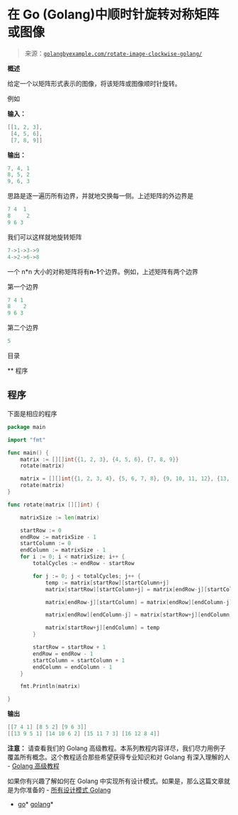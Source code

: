 <!--yml

分类：未分类

日期：2024-10-13 06:44:20

-->

# 在 Go (Golang)中顺时针旋转对称矩阵或图像

> 来源：[`golangbyexample.com/rotate-image-clockwise-golang/`](https://golangbyexample.com/rotate-image-clockwise-golang/)

**概述**

给定一个以矩阵形式表示的图像，将该矩阵或图像顺时针旋转。

例如

**输入：**

```go
[[1, 2, 3], 
 [4, 5, 6], 
 [7, 8, 9]]
```

**输出：**

```go
7, 4, 1 
8, 5, 2 
9, 6, 3
```

思路是逐一遍历所有边界，并就地交换每一侧。上述矩阵的外边界是

```go
7 4  1
8     2 
9 6 3
```

我们可以这样就地旋转矩阵

```go
7->1->3->9
4->2->6->8
```

一个 n*n 大小的对称矩阵将有**n-1**个边界。例如，上述矩阵有两个边界

第一个边界

```go
7 4 1
8    2 
9 6 3
```

第二个边界

```go
5
```

目录

**   程序

## **程序**

下面是相应的程序

```go
package main

import "fmt"

func main() {
	matrix := [][]int{{1, 2, 3}, {4, 5, 6}, {7, 8, 9}}
	rotate(matrix)

	matrix = [][]int{{1, 2, 3, 4}, {5, 6, 7, 8}, {9, 10, 11, 12}, {13, 14, 15, 16}}
	rotate(matrix)
}

func rotate(matrix [][]int) {

	matrixSize := len(matrix)

	startRow := 0
	endRow := matrixSize - 1
	startColumn := 0
	endColumn := matrixSize - 1
	for i := 0; i < matrixSize; i++ {
		totalCycles := endRow - startRow

		for j := 0; j < totalCycles; j++ {
			temp := matrix[startRow][startColumn+j]
			matrix[startRow][startColumn+j] = matrix[endRow-j][startColumn]

			matrix[endRow-j][startColumn] = matrix[endRow][endColumn-j]

			matrix[endRow][endColumn-j] = matrix[startRow+j][endColumn]

			matrix[startRow+j][endColumn] = temp
		}

		startRow = startRow + 1
		endRow = endRow - 1
		startColumn = startColumn + 1
		endColumn = endColumn - 1
	}

	fmt.Println(matrix)

}
```

**输出**

```go
[[7 4 1] [8 5 2] [9 6 3]]
[[13 9 5 1] [14 10 6 2] [15 11 7 3] [16 12 8 4]]
```

**注意：** 请查看我们的 Golang 高级教程。本系列教程内容详尽，我们尽力用例子覆盖所有概念。这个教程适合那些希望获得专业知识和对 Golang 有深入理解的人 - [Golang 高级教程](https://golangbyexample.com/golang-comprehensive-tutorial/)

如果你有兴趣了解如何在 Golang 中实现所有设计模式。如果是，那么这篇文章就是为你准备的 - [所有设计模式 Golang](https://golangbyexample.com/all-design-patterns-golang/)

+   [go](https://golangbyexample.com/tag/go/)*   [golang](https://golangbyexample.com/tag/golang/)*
